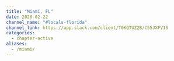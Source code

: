 ```yaml
---
title: "Miami, FL"
date: 2020-02-22
channel_name: "#locals-florida"
channel_link: https://app.slack.com/client/T0KQTUZ2B/C55JXFV1S
categories:
  - chapter-active
aliases:
  - /miami/
---
```

